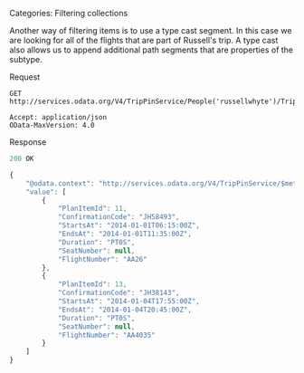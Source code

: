 Categories: Filtering collections

Another way of filtering items is to use a type cast segment. In this case we are looking for all of the flights that are part of Russell's trip. A type cast also allows us to append additional path segments that are properties of the subtype.

Request

```
GET http://services.odata.org/V4/TripPinService/People('russellwhyte')/Trips(0)/PlanItems/Microsoft.OData.SampleService.Models.TripPin.Flight

Accept: application/json
OData-MaxVersion: 4.0
```

Response

```js
200 OK

{
    "@odata.context": "http://services.odata.org/V4/TripPinService/$metadata#People('russellwhyte')/Trips(0)/PlanItems/Microsoft.OData.SampleService.Models.TripPin.Flight",
    "value": [
        {
            "PlanItemId": 11,
            "ConfirmationCode": "JH58493",
            "StartsAt": "2014-01-01T06:15:00Z",
            "EndsAt": "2014-01-01T11:35:00Z",
            "Duration": "PT0S",
            "SeatNumber": null,
            "FlightNumber": "AA26"
        },
        {
            "PlanItemId": 13,
            "ConfirmationCode": "JH38143",
            "StartsAt": "2014-01-04T17:55:00Z",
            "EndsAt": "2014-01-04T20:45:00Z",
            "Duration": "PT0S",
            "SeatNumber": null,
            "FlightNumber": "AA4035"
        }
    ]
}
```